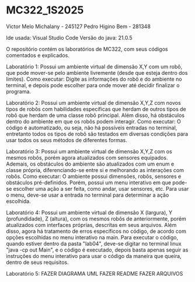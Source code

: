 # MC322_1S2025

Victor Melo Michalany - 245127 
Pedro Higino Bem - 281348

Ide usada: Visual Studio Code
Versão do java: 21.0.5

O repositório contém os laboratórios de MC322, com seus códigos comentados e explicados.

Laboratório 1:
Possui um ambiente virtual de dimensão X,Y com um robô, que pode mover-se pelo ambiente livremente (desde que esteja dentro dos limites). Como executar:
Digite as informações do robô e do ambiente no terminal, e depois pode escolher para onde mover até decidir finalizar o programa. 

Laboratório 2:
Possui um ambiente virtual de dimensão X,Y,Z com novos tipos de robôs com habilidades específicas que herdam de outros tipos de robô que herdam de uma classe robô principal. Além disso, há obstáculos dentro do ambiente em que os robôs podem interagir. Como executar:
O código é automatizado, ou seja, não há possíveis entradas no terminal, entretanto todos os tipos de robô são testados em diversas condições para usar todos os seus métodos de diferentes formas.

Laboratório 3:
Possui um ambiente virtual de dimensão X,Y,Z com os mesmos robôs, porém agora atualizados com sensores equipados. Ademais, os obstáculos do ambiente são atualizados com um enum e classe própria, diferenciando-se entre si e melhorando as interações com robôs. Como executar:
O ambiente possui dimensões, robôs, sensores e obstáculos pré-definidos. Porém, possui um menu interativo em que pode-se escolher uma ação a ser feita, como andar, usar sensores, etc. Para usar o menu, deve-se usar a entrada no terminal para determinar a ação escolhida. 

Laboratório 4:
Possui um ambiente virtual de dimensão X (largura), Y (profundidade), Z (altura), com os mesmos robôs de anteriormente, porém atualizados com interfaces próprias, descritas em seus arquivos. Além disso, agora há tratamento de erros específicos no código, de acordo com opções escolhidas no menu interativo na main.
Para executar o código, quando estiver dentro da pasta "lab04", deve-se digitar no terminal linux "java -cp out Main", e o código é executado, depois basta apenas seguir as instruções do menu interativo para usar o código da maneira que queira, dentro de seus requisitos.

Laboratório 5:
FAZER DIAGRAMA UML
FAZER README
FAZER ARQUIVOS


